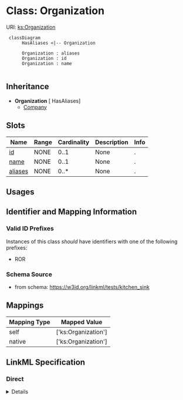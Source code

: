 # Class: Organization




URI: [ks:Organization](https://w3id.org/linkml/tests/kitchen_sink/Organization)




```mermaid
 classDiagram
      HasAliases <|-- Organization
      
      Organization : aliases
      Organization : id
      Organization : name
      

```





## Inheritance
* **Organization** [ HasAliases]
    * [Company](Company.md)



## Slots

| Name | Range | Cardinality | Description  | Info |
| ---  | --- | --- | --- | --- |
| [id](id.md) | NONE | 0..1 | None  | . |
| [name](name.md) | NONE | 0..1 | None  | . |
| [aliases](aliases.md) | NONE | 0..* | None  | . |


## Usages



## Identifier and Mapping Information


### Valid ID Prefixes

Instances of this class *should* have identifiers with one of the following prefixes:

* ROR








### Schema Source


* from schema: https://w3id.org/linkml/tests/kitchen_sink







## Mappings

| Mapping Type | Mapped Value |
| ---  | ---  |
| self | ['ks:Organization'] |
| native | ['ks:Organization'] |


## LinkML Specification

<!-- TODO: investigate https://stackoverflow.com/questions/37606292/how-to-create-tabbed-code-blocks-in-mkdocs-or-sphinx -->

### Direct

<details>
```yaml
name: Organization
id_prefixes:
- ROR
from_schema: https://w3id.org/linkml/tests/kitchen_sink
mixins:
- HasAliases
slots:
- id
- name

```
</details>

### Induced

<details>
```yaml
name: Organization
id_prefixes:
- ROR
from_schema: https://w3id.org/linkml/tests/kitchen_sink
mixins:
- HasAliases
attributes:
  id:
    name: id
    from_schema: https://w3id.org/linkml/tests/core
    identifier: true
    alias: id
    owner: Organization
  name:
    name: name
    from_schema: https://w3id.org/linkml/tests/core
    alias: name
    owner: Organization
    required: false
  aliases:
    name: aliases
    from_schema: https://w3id.org/linkml/tests/kitchen_sink
    slot_uri: skos:altLabel
    multivalued: true
    alias: aliases
    owner: Organization

```
</details>